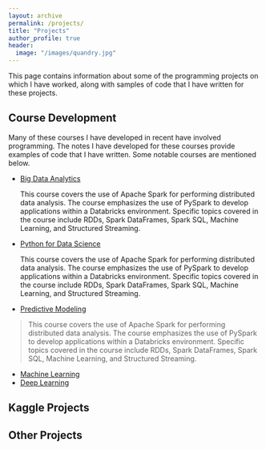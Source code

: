 ```yaml
---
layout: archive
permalink: /projects/
title: "Projects"
author_profile: true
header:
  image: "/images/quandry.jpg"
---
```


This page contains information about some of the programming projects on which I have worked, along with samples of code that I have written for these projects.

## Course Development
Many of these courses I have developed in recent have involved programming. The notes I have developed for these courses provide examples of code that I have written. Some notable courses are mentioned below.

+ [Big Data Analytics](courses/dsci417/bigdata.md)

  This course covers the use of Apache Spark for performing distributed data analysis. The course emphasizes the use of PySpark to develop applications within a Databricks environment. Specific topics covered in the course include RDDs, Spark DataFrames, Spark SQL, Machine Learning, and Structured Streaming.

+ [Python for Data Science](courses/dsci303/python.md)

<ul>
This course covers the use of Apache Spark for performing distributed data analysis. The course emphasizes the use of PySpark to develop applications within a Databricks environment. Specific topics covered in the course include RDDs, Spark DataFrames, Spark SQL, Machine Learning, and Structured Streaming.
</ul>

+ [Predictive Modeling](courses/dsci412/predmod.md)

> This course covers the use of Apache Spark for performing distributed data analysis. The course emphasizes the use of PySpark to develop applications within a Databricks environment. Specific topics covered in the course include RDDs, Spark DataFrames, Spark SQL, Machine Learning, and Structured Streaming. 

+ [Machine Learning](courses/dsci356/ml.md)
+ [Deep Learning](courses/dsci390/nnet.md)


## Kaggle Projects



## Other Projects
